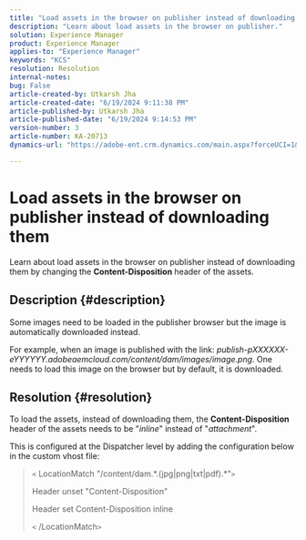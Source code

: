 ```yaml
---
title: "Load assets in the browser on publisher instead of downloading them"
description: "Learn about load assets in the browser on publisher."
solution: Experience Manager
product: Experience Manager
applies-to: "Experience Manager"
keywords: "KCS"
resolution: Resolution
internal-notes: 
bug: False
article-created-by: Utkarsh Jha
article-created-date: "6/19/2024 9:11:38 PM"
article-published-by: Utkarsh Jha
article-published-date: "6/19/2024 9:14:53 PM"
version-number: 3
article-number: KA-20713
dynamics-url: "https://adobe-ent.crm.dynamics.com/main.aspx?forceUCI=1&pagetype=entityrecord&etn=knowledgearticle&id=0b45ae82-802e-ef11-840a-00224809e160"

---
```

# Load assets in the browser on publisher instead of downloading them


Learn about load assets in the browser on publisher instead of downloading them by changing the <b>Content-Disposition</b> header of the assets.

## Description {#description}


Some images need to be loaded in the publisher browser but the image is automatically downloaded instead.

For example, when an image is published with the link: *publish-pXXXXXX-eYYYYYY.adobeaemcloud.com/content/dam/images/image.png*. One needs to load this image on the browser but by default, it is downloaded.


## Resolution {#resolution}


To load the assets, instead of downloading them, the <b>Content-Disposition</b> header of the assets needs to be "*inline*" instead of "*attachment*".

This is configured at the Dispatcher level by adding the configuration below in the custom vhost file:




> `<` LocationMatch "\/content\/dam.\*\.(jpg|png|txt|pdf).\*"`>`
> 
> Header unset "Content-Disposition"
> 
> Header set Content-Disposition inline
> 
> `<` /LocationMatch`>`





